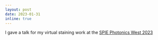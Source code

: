 ```yaml
---
layout: post
date: 2023-01-31
inline: true
---
```


I gave a talk for my virtual staining work at the [SPIE Photonics West 2023](https://spie.org/conferences-and-exhibitions/photonics-west?SSO=1)

